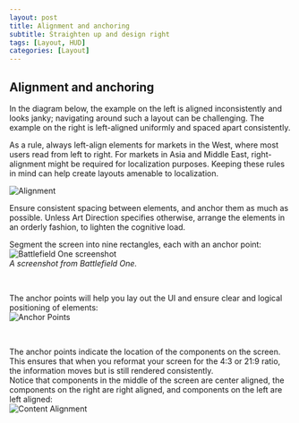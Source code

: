 ```yaml
---
layout: post
title: Alignment and anchoring
subtitle: Straighten up and design right
tags: [Layout, HUD]
categories: [Layout]
---
```


## Alignment and anchoring
In the diagram below, the example on the left is aligned inconsistently and looks janky; navigating around such a layout can be challenging. The example on the right is left-aligned uniformly and spaced apart consistently. 

As a rule, always left-align elements for markets in the West, where most users read from left to right. For markets in Asia and Middle East, right-alignment might be required for localization purposes. Keeping these rules in mind can help create layouts amenable to localization.

![Alignment](/privatebebomalaka/img/Left_Alignment.png)  

Ensure consistent spacing between elements, and anchor them as much as possible. Unless Art Direction specifies otherwise, arrange the elements in an orderly fashion, to lighten the cognitive load. 

Segment the screen into nine rectangles, each with an anchor point:  
![Battlefield One screenshot](/privatebebomalaka/img/Battlefield_screenshot.jpg)  
_A screenshot from Battlefield One._

<br>

The anchor points will help you lay out the UI and ensure clear and logical positioning of elements:  
![Anchor Points](/privatebebomalaka/img/Battlefield_anchorpoint.jpg)  

<br>

The anchor points indicate the location of the components on the screen. This ensures that when you reformat your screen for the 4:3 or 21:9 ratio, the information moves but is still rendered consistently.  
Notice that components in the middle of the screen are center aligned, the components on the right are right aligned, and components on the left are left aligned:  
![Content Alignment](/privatebebomalaka/img/Battlefield_alignment.jpg)  

<br> 
